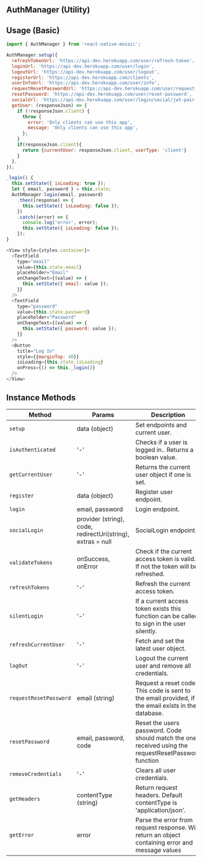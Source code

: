 ## AuthManager (Utility)

## Usage (Basic)

```js
import { AuthManager } from 'react-native-mosaic';

AuthManager.setup({
  refreshTokenUrl: 'https://api-dev.herokuapp.com/user/refresh-token',
  loginUrl: 'https://api-dev.herokuapp.com/user/login',
  logoutUrl: 'https://api-dev.herokuapp.com/user/logout',
  registerUrl: 'https://api-dev.herokuapp.com/clients',
  userInfoUrl: 'https://api-dev.herokuapp.com/user/info',
  requestResetPasswordUrl: 'https://api-dev.herokuapp.com/user/request-reset-password',
  resetPassword: 'https://api-dev.herokuapp.com/user/reset-password',
  socialUrl: 'https://api-dev.herokuapp.com/user/login/social/jwt-pair-user/',
  getUser: (responseJson) => {
    if (!responseJson.client) {
      throw {
        error: 'Only clients can use this app',
        message: 'Only clients can use this app',
      };
    }
    if(responseJson.client){
      return {currentUser: responseJson.client, userType: 'client'}
    }
  },
});

_login() {
  this.setState({ isLoading: true });
  let { email, password } = this.state;
  AuthManager.login(email, password)
    .then((response) => {
      this.setState({ isLoading: false });
    })
    .catch((error) => {
      console.log('error', error);
      this.setState({ isLoading: false });
    });
}

<View style={styles.container}>
  <TextField
    type="email"
    value={this.state.email}
    placeholder="Email"
    onChangeText={(value) => {
      this.setState({ email: value });
    }}
  />
  <TextField
    type="password"
    value={this.state.password}
    placeholder="Password"
    onChangeText={(value) => {
      this.setState({ password: value });
    }}
  />
  <Button
    title="Log In"
    style={{marginTop: 40}}
    isLoading={this.state.isLoading}
    onPress={() => this._login()}
  />
</View>
```

## Instance Methods

| Method                 | Params                                                      | Description                                                                                          |
| ---------------------- | ----------------------------------------------------------- | ---------------------------------------------------------------------------------------------------- |
| `setup`                | data (object)                                               | Set endpoints and current user.                                                                      |
| `isAuthenticated`      | '-'                                                         | Checks if a user is logged in.. Returns a boolean value.                                             |
| `getCurrentUser`       | '-'                                                         | Returns the current user object if one is set.                                                       |
| `register`             | data (object)                                               | Register user endpoint.                                                                              |
| `login`                | email, password                                             | Login endpoint.                                                                                      |
| `socialLogin`          | provider (string), code, redirectUri(string), extras = null | SocialLogin endpoint.                                                                                |
| `validateTokens`       | onSuccess, onError                                          | Check if the current access token is valid. If not the token will be refreshed.                      |
| `refreshTokens`        | '-'                                                         | Refresh the current access token.                                                                    |
| `silentLogin`          | '-'                                                         | If a current access token exists this function can be called to sign in the user silently.           |
| `refreshCurrentUser`   | '-'                                                         | Fetch and set the latest user object.                                                                |
| `logOut`               | '-'                                                         | Logout the current user and remove all credentials.                                                  |
| `requestResetPassword` | email (string)                                              | Request a reset code. This code is sent to the email provided, if the email exists in the database.  |
| `resetPassword`        | email, password, code                                       | Reset the users password. Code should match the one received using the requestResetPassword function |
| `removeCredentials`    | '-'                                                         | Clears all user credentials.                                                                         |
| `getHeaders`           | contentType (string)                                        | Return request headers. Default contentType is 'application/json'.                                   |
| `getError`             | error                                                       | Parse the error from request response. Will return an object containing error and message values     |
